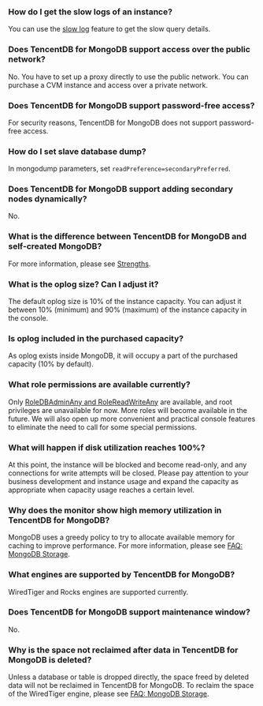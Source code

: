 
### How do I get the slow logs of an instance?
You can use the [slow log](https://intl.cloud.tencent.com/document/product/240/31454) feature to get the slow query details.

### Does TencentDB for MongoDB support access over the public network?
No. You have to set up a proxy directly to use the public network. You can purchase a CVM instance and access over a private network.

### Does TencentDB for MongoDB support password-free access?
For security reasons, TencentDB for MongoDB does not support password-free access.

### How do I set slave database dump?
In mongodump parameters, set `readPreference=secondaryPreferred`.

### Does TencentDB for MongoDB support adding secondary nodes dynamically?
No.

### What is the difference between TencentDB for MongoDB and self-created MongoDB?
For more information, please see [Strengths](https://intl.cloud.tencent.com/document/product/240/3545).

### What is the oplog size? Can I adjust it?
The default oplog size is 10% of the instance capacity. You can adjust it between 10% (minimum) and 90% (maximum) of the instance capacity in the console.

### Is oplog included in the purchased capacity?
As oplog exists inside MongoDB, it will occupy a part of the purchased capacity (10% by default).

### What role permissions are available currently?
Only [RoleDBAdminAny and RoleReadWriteAny](https://docs.mongodb.org/v3.0/reference/built-in-roles/) are available, and root privileges are unavailable for now. More roles will become available in the future. We will also open up more convenient and practical console features to eliminate the need to call for some special permissions.

### What will happen if disk utilization reaches 100%?
At this point, the instance will be blocked and become read-only, and any connections for write attempts will be closed. Please pay attention to your business development and instance usage and expand the capacity as appropriate when capacity usage reaches a certain level.

### Why does the monitor show high memory utilization in TencentDB for MongoDB?
MongoDB uses a greedy policy to try to allocate available memory for caching to improve performance. For more information, please see [FAQ: MongoDB Storage](https://docs.mongodb.com/manual/faq/storage/).

### What engines are supported by TencentDB for MongoDB?
WiredTiger and Rocks engines are supported currently.

### Does TencentDB for MongoDB support maintenance window?
No.

### Why is the space not reclaimed after data in TencentDB for MongoDB is deleted?
Unless a database or table is dropped directly, the space freed by deleted data will not be reclaimed in TencentDB for MongoDB. To reclaim the space of the WiredTiger engine, please see [FAQ: MongoDB Storage](https://docs.mongodb.com/manual/faq/storage/).




 
